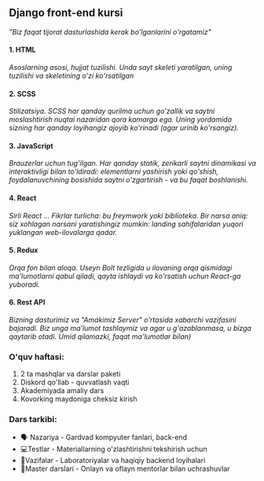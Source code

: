 ## Django front-end kursi
*"Biz faqat tijorat dasturlashida kerak bo'lganlarini o'rgatamiz"*

#### 1. HTML
*Asoslarning asosi, hujjat tuzilishi. Unda sayt skeleti yaratilgan, uning tuzilishi va skeletining o'zi ko'rsatilgan*
#### 2. SCSS
*Stilizatsiya. SCSS har qanday qurilma uchun go'zallik va saytni moslashtirish nuqtai nazaridan qora kamarga ega. Uning yordamida sizning har qanday loyihangiz ajoyib ko'rinadi (agar urinib ko'rsangiz).*
#### 3. JavaScript
*Brauzerlar uchun tug'ilgan. Har qanday statik, zerikarli saytni dinamikasi va interaktivligi bilan to'ldiradi: elementlarni yashirish yoki qo'shish, foydalanuvchining bosishida saytni o'zgartirish - va bu faqat boshlanishi.*
#### 4. React
*Sirli React ... Fikrlar turlicha: bu freymwork yoki biblioteka. Bir narsa aniq: siz xohlagan narsani yaratishingiz mumkin: landing sahifalaridan yuqori yuklangan web-ilovalarga qadar.*
#### 5. Redux
*Orqa fon bilan aloqa. Useyn Bolt tezligida u ilovaning orqa qismidagi ma'lumotlarni qabul qiladi, qayta ishlaydi va ko'rsatish uchun React-ga yuboradi.*
#### 6. Rest API
*Bizning dasturimiz va "Amakimiz Server" o'rtasida xabarchi vazifasini bajaradi. Biz unga ma'lumot tashlaymiz va agar u g'azablanmasa, u bizga qaytarib otadi. Umid qilamazki, faqat ma'lumotlar bilan)*

### O'quv haftasi:
1. 2 ta mashqlar va darslar paketi
2. Diskord qo'llab - quvvatlash vaqti
3. Akademiyada amaliy dars
4. Kovorking maydoniga cheksiz kirish

### Dars tarkibi:
- 🗣 Nazariya - Gardvad kompyuter fanlari, back-end
- 💻Testlar - Materiallarning o'zlashtirishni tekshirish uchun
- 🎒Vazifalar - Laboratoriyalar va haqiqiy backend loyihalari
- 🤝Master darslari - Onlayn va oflayn mentorlar bilan uchrashuvlar

